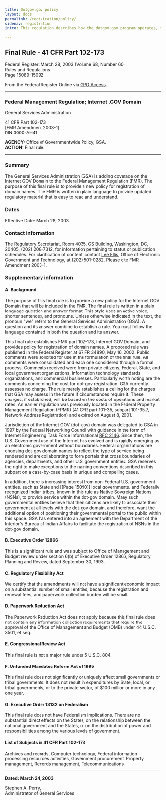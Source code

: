 ```yaml
---
title: Dotgov.gov policy
layout: docs
permalink: /registration/policy/
sidenav: registration
intro: This regulation describes how the dotgov.gov program operates, the policies governing domain name registration, and rules for domain owners.

---
```


## Final Rule - 41 CFR Part 102-173

Federal Register: March 28, 2003 (Volume 68, Number 60)  
Rules and Regulations  
Page 15089-15092

From the Federal Register Online via [GPO Access](https://www.ecfr.gov/cgi-bin/text-idx?mc=true&node=pt41.3.102_6173&rgn=div5).

---

### Federal Management Regulation; Internet .GOV Domain

General Services Administration

41 CFR Part 102-173  
[FMR Amendment 2003-1]  
RIN 3090-AH41

**AGENCY:** Office of Governmentwide Policy, GSA.  
**ACTION:** Final rule.

---

### Summary

The General Services Administration (GSA) is adding coverage on the Internet GOV Domain to the Federal Management Regulation (FMR). The purpose of this final rule is to provide a new policy for registration of domain names. The FMR is written in plain language to provide updated regulatory material that is easy to read and understand.

### Dates

Effective Date: March 28, 2003.

### Contact information

The Regulatory Secretariat, Room 4035, GS Building, Washington, DC, 20405, (202) 208-7312, for information pertaining to status or publication schedules. For clarification of content, contact [Lee Ellis](mailto:lee.ellis@gsa.gov?subject=FMR%20Amendment%202003-1), Office of Electronic Government and Technology, at (202) 501-0282. Please cite FMR Amendment 2003-1.

### Supplementary information

#### A. Background

The purpose of this final rule is to provide a new policy for the Internet GOV Domain that will be included in the FMR. The final rule is written in a plain language question and answer format. This style uses an active voice, shorter sentences, and pronouns. Unless otherwise indicated in the text, the pronoun "we" refers to the General Services Administration (GSA). A question and its answer combine to establish a rule. You must follow the language contained in both the question and its answer.

This final rule establishes FMR part 102-173, Internet GOV Domain, and provides policy for registration of domain names. A proposed rule was published in the Federal Register at 67 FR 34890, May 16, 2002. Public comments were solicited for use in the formulation of the final rule. All comments were consolidated and each one considered through a formal process. Comments received were from private citizens, Federal, State, and local government organizations, information technology standards organizations, and commercial businesses. Particularly worth noting are the comments concerning the cost for dot-gov registration. GSA currently assesses no charge. The rule merely establishes a ceiling for the charges that GSA may assess in the future if circumstances require it. These charges, if established, will be based on the costs of operations and market rates. An earlier regulation was previously located in the Federal Property Management Regulation (FPMR) (41 CFR part 101-35, subpart 101-35.7, Network Address Registration) and expired on August 8, 2001.

Jurisdiction of the Internet GOV (dot-gov) domain was delegated to GSA in 1997 by the Federal Networking Council with guidance in the form of Internet Engineering Task Force Informational [RFC 2146](http://www.ietf.org/rfc/rfc2146.txt?number=2146). Since then, the U.S. Government use of the Internet has evolved and is rapidly emerging as an electronic government without boundaries. Federal organizations are choosing dot-gov domain names to reflect the type of service being rendered and are collaborating to form portals that cross boundaries of agencies, departments, and other U.S. government entities. GSA reserves the right to make exceptions to the naming conventions described in this subpart on a case-by-case basis in unique and compelling cases.

In addition, there is increasing interest from non-Federal U.S. government entities, such as State and [[Page 15090]] local governments, and Federally recognized Indian tribes, known in this rule as Native Sovereign Nations (NSNs), to provide service within the dot-gov domain. Many such governmental entities believe that their citizens are likely to associate their government at all levels with the dot-gov domain, and therefore, want the additional option of positioning their governmental portal to the public within this space. GSA has entered into an agreement with the Department of the Interior's Bureau of Indian Affairs to facilitate the registration of NSNs in the dot-gov domain.

#### B. Executive Order 12866

This is a significant rule and was subject to Office of Management and Budget review under section 6(b) of Executive Order 12866, Regulatory Planning and Review, dated September 30, 1993.

#### C. Regulatory Flexibility Act

We certify that the amendments will not have a significant economic impact on a substantial number of small entities, because the registration and renewal fees, and paperwork collection burden will be small.

#### D. Paperwork Reduction Act

The Paperwork Reduction Act does not apply because this final rule does not contain any information collection requirements that require the approval of the Office of Management and Budget (OMB) under 44 U.S.C. 3501, et seq.

#### E. Congressional Review Act

This final rule is not a major rule under 5 U.S.C. 804.

#### F. Unfunded Mandates Reform Act of 1995

This final rule does not significantly or uniquely affect small governments or tribal governments. It does not result in expenditures by State, local, or tribal governments, or to the private sector, of $100 million or more in any one year.

#### G. Executive Order 13132 on Federalism

This final rule does not have Federalism implications. There are no substantial direct effects on the States, on the relationship between the national government and the States, or on the distribution of power and responsibilities among the various levels of government.

#### List of Subjects in 41 CFR Part 102-173

Archives and records, Computer technology, Federal information processing resources activities, Government procurement, Property management, Records management, Telecommunications.

---

**Dated: March 24, 2003**

Stephen A. Perry,  
Administrator of General Services

